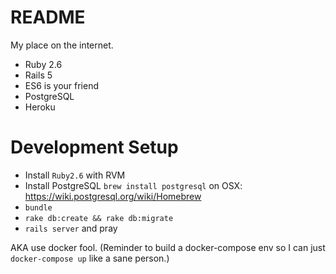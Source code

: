 # README

My place on the internet.

- Ruby 2.6
- Rails 5
- ES6 is your friend
- PostgreSQL
- Heroku

# Development Setup

- Install `Ruby2.6` with RVM
- Install PostgreSQL `brew install postgresql` on OSX: https://wiki.postgresql.org/wiki/Homebrew
- `bundle`
- `rake db:create && rake db:migrate`
- `rails server` and pray

AKA use docker fool. (Reminder to build a docker-compose env so I can just `docker-compose up` like a sane person.)
